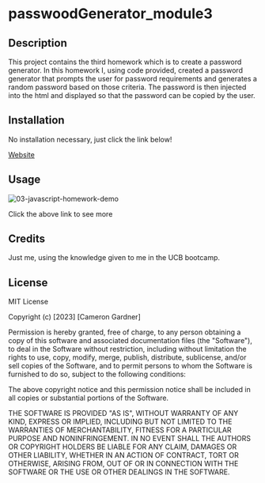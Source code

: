 # passwoodGenerator_module3

## Description
This project contains the third homework which is to create a password generator. In this homework I, using code provided, created a password generator that prompts the user for password requirements and generates a random password based on those criteria. The password is then injected into the html and displayed so that the password can be copied by the user. 

## Installation

No installation necessary, just click the link below!

[Website](https://camerong7.github.io/passwordGenarator_module3/)

## Usage

![03-javascript-homework-demo](https://user-images.githubusercontent.com/122698132/221371494-1e2c72e6-1d0d-412d-88b1-0bddfc7ea374.png)


Click the above link to see more

## Credits

Just me, using the knowledge given to me in the UCB bootcamp.

## License

MIT License

Copyright (c) [2023] [Cameron Gardner]

Permission is hereby granted, free of charge, to any person obtaining a copy
of this software and associated documentation files (the "Software"), to deal
in the Software without restriction, including without limitation the rights
to use, copy, modify, merge, publish, distribute, sublicense, and/or sell
copies of the Software, and to permit persons to whom the Software is
furnished to do so, subject to the following conditions:

The above copyright notice and this permission notice shall be included in all
copies or substantial portions of the Software.

THE SOFTWARE IS PROVIDED "AS IS", WITHOUT WARRANTY OF ANY KIND, EXPRESS OR
IMPLIED, INCLUDING BUT NOT LIMITED TO THE WARRANTIES OF MERCHANTABILITY,
FITNESS FOR A PARTICULAR PURPOSE AND NONINFRINGEMENT. IN NO EVENT SHALL THE
AUTHORS OR COPYRIGHT HOLDERS BE LIABLE FOR ANY CLAIM, DAMAGES OR OTHER
LIABILITY, WHETHER IN AN ACTION OF CONTRACT, TORT OR OTHERWISE, ARISING FROM,
OUT OF OR IN CONNECTION WITH THE SOFTWARE OR THE USE OR OTHER DEALINGS IN THE
SOFTWARE.
